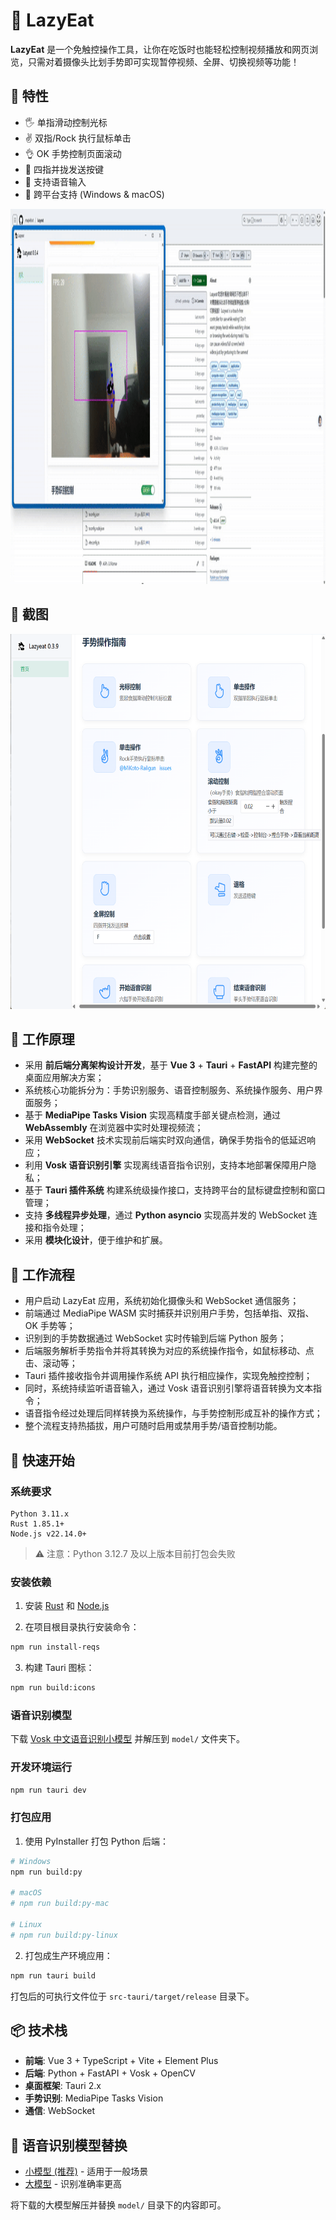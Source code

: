 # 🍕 LazyEat





**LazyEat** 是一个免触控操作工具，让你在吃饭时也能轻松控制视频播放和网页浏览，只需对着摄像头比划手势即可实现暂停视频、全屏、切换视频等功能！



## 🌟 特性

- 🖐️ 单指滑动控制光标
- ✌️ 双指/Rock 执行鼠标单击
- 👌 OK 手势控制页面滚动
- 🤏 四指并拢发送按键
- 🎤 支持语音输入
- 🚀 跨平台支持 (Windows & macOS)

<div align="center">
<img src=".readme/demo.gif" width="800" height="600" />
</div>

## 📸 截图


<div align="center">
<img src=".readme/img.png" width="800" height="600" />
</div>

## 🧠 工作原理

- 采用 **前后端分离架构设计开发**，基于 **Vue 3** + **Tauri** + **FastAPI** 构建完整的桌面应用解决方案；
- 系统核心功能拆分为：手势识别服务、语音控制服务、系统操作服务、用户界面服务；
- 基于 **MediaPipe Tasks Vision** 实现高精度手部关键点检测，通过 **WebAssembly** 在浏览器中实时处理视频流；
- 采用 **WebSocket** 技术实现前后端实时双向通信，确保手势指令的低延迟响应；
- 利用 **Vosk 语音识别引擎** 实现离线语音指令识别，支持本地部署保障用户隐私；
- 基于 **Tauri 插件系统** 构建系统级操作接口，支持跨平台的鼠标键盘控制和窗口管理；
- 支持 **多线程异步处理**，通过 **Python asyncio** 实现高并发的 WebSocket 连接和指令处理；
- 采用 **模块化设计**，便于维护和扩展。

## 🔁 工作流程

- 用户启动 LazyEat 应用，系统初始化摄像头和 WebSocket 通信服务；
- 前端通过 MediaPipe WASM 实时捕获并识别用户手势，包括单指、双指、OK 手势等；
- 识别到的手势数据通过 WebSocket 实时传输到后端 Python 服务；
- 后端服务解析手势指令并将其转换为对应的系统操作指令，如鼠标移动、点击、滚动等；
- Tauri 插件接收指令并调用操作系统 API 执行相应操作，实现免触控控制；
- 同时，系统持续监听语音输入，通过 Vosk 语音识别引擎将语音转换为文本指令；
- 语音指令经过处理后同样转换为系统操作，与手势控制形成互补的操作方式；
- 整个流程支持热插拔，用户可随时启用或禁用手势/语音控制功能。
## 🚀 快速开始

### 系统要求

```
Python 3.11.x
Rust 1.85.1+
Node.js v22.14.0+
```

> ⚠️ 注意：Python 3.12.7 及以上版本目前打包会失败

### 安装依赖

1. 安装 [Rust](https://www.rust-lang.org/zh-CN/tools/install) 和 [Node.js](https://nodejs.org/zh-cn/)

2. 在项目根目录执行安装命令：
```bash
npm run install-reqs
```

3. 构建 Tauri 图标：
```bash
npm run build:icons
```

### 语音识别模型

下载 [Vosk 中文语音识别小模型](https://alphacephei.com/vosk/models/vosk-model-small-cn-0.22.zip) 并解压到 `model/` 文件夹下。

### 开发环境运行

```bash
npm run tauri dev
```

### 打包应用

1. 使用 PyInstaller 打包 Python 后端：
```bash
# Windows
npm run build:py

# macOS
# npm run build:py-mac

# Linux
# npm run build:py-linux
```

2. 打包成生产环境应用：
```bash
npm run tauri build
```

打包后的可执行文件位于 `src-tauri/target/release` 目录下。

## 📦 技术栈

- **前端**: Vue 3 + TypeScript + Vite + Element Plus
- **后端**: Python + FastAPI + Vosk + OpenCV
- **桌面框架**: Tauri 2.x
- **手势识别**: MediaPipe Tasks Vision
- **通信**: WebSocket

## 📢 语音识别模型替换

- [小模型 (推荐)](https://alphacephei.com/vosk/models/vosk-model-small-cn-0.22.zip) - 适用于一般场景
- [大模型](https://alphacephei.com/vosk/models/vosk-model-cn-0.22.zip) - 识别准确率更高

将下载的大模型解压并替换 `model/` 目录下的内容即可。


